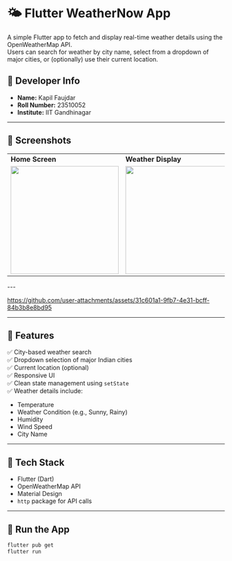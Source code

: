 # 🌤️ Flutter WeatherNow App

A simple Flutter app to fetch and display real-time weather details using the OpenWeatherMap API.  
Users can search for weather by city name, select from a dropdown of major cities, or (optionally) use their current location.


## 👤 Developer Info

- **Name:** Kapil Faujdar
- **Roll Number:** 23510052
- **Institute:** IIT Gandhinagar

---
<h2>📱 Screenshots</h2>

<table>
  <tr>
    <td><strong>Home Screen</strong></td>
    <td><strong>Weather Display</strong></td>
  </tr>
  <tr>
    <td>
      <img src="https://github.com/user-attachments/assets/34779081-eed6-4d00-9c80-df4f929eefc8" width="250"/>
    </td>
    <td>
      <img src="https://github.com/user-attachments/assets/1975a433-f613-4ade-9474-bef7e9486ba2" width="250"/>
    </td>
  </tr>
</table>
---

https://github.com/user-attachments/assets/31c601a1-9fb7-4e31-bcff-84b3b8e8bd95

---

## 🧠 Features

✅ City-based weather search  
✅ Dropdown selection of major Indian cities  
✅ Current location (optional)  
✅ Responsive UI  
✅ Clean state management using `setState`  
✅ Weather details include:
- Temperature  
- Weather Condition (e.g., Sunny, Rainy)  
- Humidity  
- Wind Speed  
- City Name  

---

## 🔧 Tech Stack

- Flutter (Dart)
- OpenWeatherMap API
- Material Design
- `http` package for API calls

---

## 🚀 Run the App

```bash
flutter pub get
flutter run
